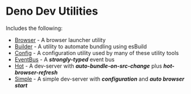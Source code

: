 # Deno Dev Utilities
  
Includes the following:    
  - <a href="https://github.com/nhrones/Utilities/blob/main/Browser/readme.md">Browser</a> - A browser launcher utility
  - <a href="https://github.com/nhrones/Utilities/blob/main/Builder/readme.md">Builder</a> - A utility to automate bundling using esBuild
  - <a href="https://github.com/nhrones/Utilities/blob/main/Config/readme.md">Config</a> - A configuration utility used by many of these utility tools
  - <a href="https://github.com/nhrones/Utilities/blob/main/EventBus/readme.md">EventBus</a> - A **_strongly-typed_** event bus 
  - <a href="https://github.com/nhrones/Utilities/blob/main/Hot/readme.md">Hot</a> - A dev-server with  **_auto-bundle-on-src-change_**  plus **_hot-browser-refresh_**
  - <a href="https://github.com/nhrones/Utilities/blob/main/Simple/readme.md">Simple</a> - A simple dev-server with **_configuration_** and **_auto browser start_**
